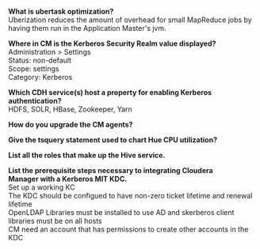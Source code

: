 
<strong>What is ubertask optimization?</strong>  
Uberization reduces the amount of overhead for small MapReduce jobs by  
having them run in the Application Master's jvm.  
  
<strong>Where in CM is the Kerberos Security Realm value displayed?</strong>  
Administration > Settings  
Status: non-default  
Scope: settings  
Category: Kerberos  
  
<strong>Which CDH service(s) host a property for enabling Kerberos authentication?</strong>  
HDFS, SOLR, HBase, Zookeeper, Yarn  
  
<strong>How do you upgrade the CM agents?</strong>  

<strong>Give the tsquery statement used to chart Hue CPU utilization?</strong>  

<strong>List all the roles that make up the Hive service.</strong>  

<strong>List the prerequisite steps necessary to integrating Cloudera   
Manager with a Kerberos MIT KDC.</strong>   
Set up a working KC  
The KDC should be configued to have non-zero ticket lifetime and renewal lifetime   
OpenLDAP Libraries must be installed to use AD and skerberos client libraries must be on all hosts  
CM need an account that has permissions to create other accounts in the KDC  
